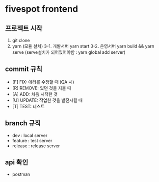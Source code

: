 # fivespot frontend

## 프로젝트 시작

1. git clone  
2. yarn (모듈 설치)
3-1. 개발서버 yarn start
3-2. 운영서버 yarn build && yarn serve (serve설치가 되어있어야함 : yarn global add server)

## commit 규칙

- [F] FIX: 에러를 수정할 때 (QA 시)
- [R] REMOVE: 있던 것을 지울 때
- [A] ADD: 처음 시작한 것
- [U] UPDATE: 작업한 것을 발전시킬 때
- [T] TEST: 테스트

## branch 규칙
- dev : local server
- feature : test server
- release : release server

## api 확인 
- postman